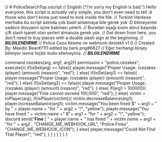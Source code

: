 // # PoliceSearchTop.uscript
// English ("I'm sorry my English is bad.") Hello everyone, this script is actually very simple, you don't even need to tell :d those who don't know just need to look inside the file. 
// Turkish Herkese merhaba bu script aslında çok basit anlatmaya bile gerek yok :D bilmeyenler sadece dosyanın içine bakması yeterli.
// Buradan aşağı kısmı alınız başında çift slash işareti olan yerleri almanıza gerek yok.
// Get down from here, you don't need to buy places with a double slash sign at the beginning.
// ***************BILGILENDIRME***************
// Police Ceza Kesme /w webhook destekli v1.0
// Created By: Meedic Bear#7111 edited by berk.png#6627
// Eğer herhangi birşey bilmiyor iseniz hiçbir kodu ellemeyiniz.
// ***************BILGILENDIRME***************
 
command cezakes(arg, arg1, arg2){
    permission = "police.cezakes";
    execute(){
        if(isSet(arg) == false){
          player.message("Proper Usage: /cezakes (player) (amount) (reason)", "red");
        }
        else{
            if(isSet(arg1) == false){
              player.message("Proper Usage: /cezakes (player) (amount) (reason)", "red");
            }
            else{
                if(isSet(arg2) == false){
                    player.message("Proper Usage: /cezakes (player) (amount) (reason)", "red");
                }
                else{
                    if(arg1 > 100000){
                        player.message("Fine cannot exceed 100,000", "red");
                    }
                    else{
                      victim = toPlayer(arg);
                      if(isPlayer(victim)){
                        victim.decreaseBalance(arg1);
                        player.increaseBalance(arg1);
                        victim.message("You been fined $" + arg1 + " by " + player.name + "for " + arg2 + "!", "yellow");
                        player.message("You have fined " + victim.name +" $"+ arg1 + "for " + arg2 + "!", "yellow");
                        discord.send("**Fine** | " + player.name + " has fined " + victim.name + arg1 + "for " + arg2 , "CHANGE_ME_WEBHOOK_URL", "Police Fines", "CHANGE_ME_WEBHOOK_ICON");
                      }
                      else{
                        player.message("Could Not Find That Player!", "red");
                      }
                    }
                }
            }
        }
    }
}
